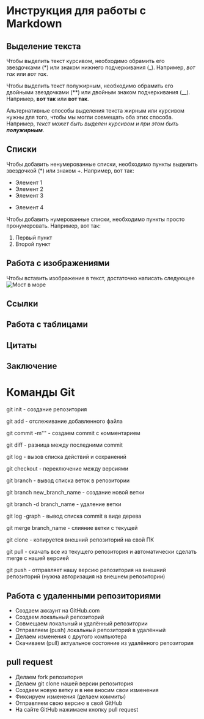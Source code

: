 # Инструкция для работы с Markdown

## Выделение текста

Чтобы выделить текст курсивом, необходимо обрамить его звездочками (*) или знаком нижнего подчеркивания (_). Например, *вот так* или _вот так_.

Чтобы выделить текст полужирным, необходимо обрамить его двойными звездочками (**) или двойным знаком подчеркивания (__). Например, **вот так** или __вот так__.

Альтернативные способы выделения текста жирным или курсивом нужны для того, чтобы мы могли совмещать оба этих способа. Например, _текст может быть выделен курсивом и при этом быть **полужирным**_.

## Списки

Чтобы добавить ненумерованные списки, необходимо пункты выделить звездочкой (*) или знаком +. Например, вот так:
* Элемент 1
* Элемент 2
* Элемент 3
+ Элемент 4

Чтобы добавить нумерованные списки, необходимо пункты просто пронумеровать. Например, вот так:
1. Первый пункт
2. Второй пункт

## Работа с изображениями

Чтобы вставить изображение в текст, достаточно написать следующее
![Мост в море](most_more.jpg)

## Ссылки

## Работа с таблицами

## Цитаты

## Заключение

# Команды Git

git init - создание репозитория

git add - отслеживание добавленного файла

git commit -m"" - создаем commit с комментарием

git diff - разница между последними commit

git log - вызов списка действий и сохранений

git checkout - переключение между версиями

git branch - вывод списка веток в репозитории

git branch new_branch_name - создание новой ветки

git branch -d branch_name - удаление ветки

git log -graph - вывод списка commit в виде дерева

git merge branch_name - слияние ветки с текущей

git clone - копируется внешний репозиторий на свой ПК

git pull -  скачать все из текущего репозитория и автоматически сделать merge с нашей версией

git push - отправляет нашу версию репозитория на внешний репозиторий (нужна авторизация на внешнем репозитории)

## Работа с удаленными репозиториями

* Создаем аккаунт на GitHub.com 
* Создаем локальный репозиторий 
* Совмещаем локальный и удалённый репозитории 
* Отправляем (push) локальный репозиторий в удалённый
* Делаем изменения с другого компьютера
* Скачиваем (pull) актуальное состояние из удалённого репозитория

## pull request 

* Делаем fork репозитория 
* Делаем git clone нашей версии репозитория
* Создаем новую ветку и в нее вносим свои изменения 
* Фиксируем изменения (делаем коммиты) 
* Отправляем свою версию в свой GitHub 
* На сайте GitHub нажимаем кнопку pull request